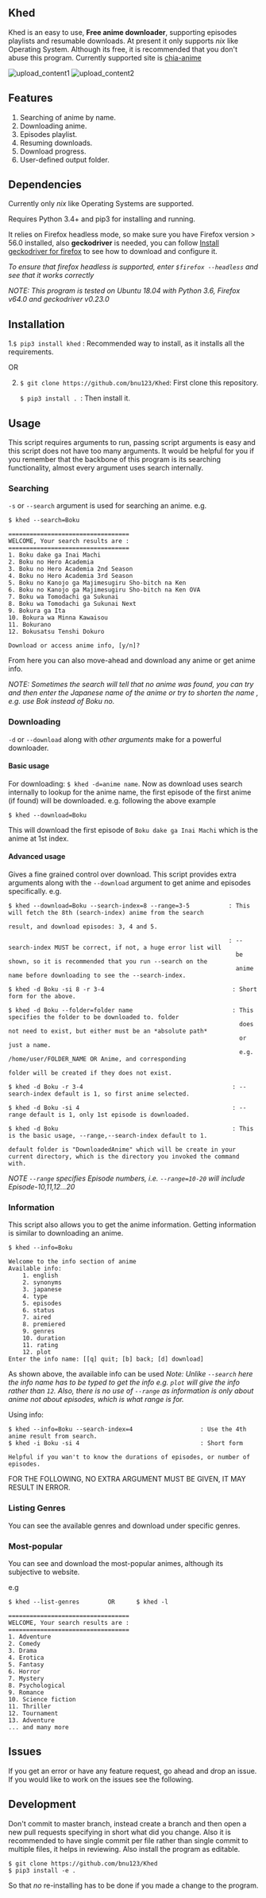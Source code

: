 Khed
---
Khed is an easy to use, **Free anime downloader**, supporting episodes playlists and resumable downloads. At present it only supports *nix* like Operating System. Although its free, it is recommended that you don't abuse this program. 
Currently supported site is [chia-anime](http://ww2.chia-anime.tv/) 

![upload_content1](https://user-images.githubusercontent.com/45007276/52194145-a4f1b000-2878-11e9-9fe1-59a3595e46a3.png) 
![upload_content2](https://user-images.githubusercontent.com/45007276/52194160-b5a22600-2878-11e9-904d-959da9d5e2fe.png)

## Features

1. Searching of anime by name.
2. Downloading anime.
3. Episodes playlist.
4. Resuming downloads.
5. Download progress.
6. User-defined output folder.

## Dependencies

Currently only *nix* like Operating Systems are supported.

Requires Python 3.4+ and pip3 for installing and running.

It relies on Firefox headless mode, so make sure you have Firefox version > 56.0 installed, also **geckodriver** is needed, you can follow [Install geckodriver for firefox](https://askubuntu.com/questions/870530/how-to-install-geckodriver-in-ubuntu) to see how to download and configure it.

*To ensure that firefox headless is supported, enter `$firefox --headless` and see that it works correctly*

*NOTE: This program is tested on Ubuntu 18.04 with Python 3.6, Firefox v64.0 and geckodriver v0.23.0*

## Installation

1.`$ pip3 install khed` : Recommended way to install, as it installs all the requirements.

 OR 
 
2. `$ git clone https://github.com/bnu123/Khed`: First clone this repository.

   `$ pip3 install . `: Then install it.

## Usage

This script requires arguments to run, passing script arguments is easy and this script does not have too many arguments.
It would be helpful for you if you remember that the backbone of this program is its searching functionality, almost every argument uses search internally.

### Searching 

`-s` or `--search` argument is used for searching an anime.
e.g.
```
$ khed --search=Boku
                          
==================================
WELCOME, Your search results are : 
==================================
1. Boku dake ga Inai Machi
2. Boku no Hero Academia
3. Boku no Hero Academia 2nd Season
4. Boku no Hero Academia 3rd Season
5. Boku no Kanojo ga Majimesugiru Sho-bitch na Ken
6. Boku no Kanojo ga Majimesugiru Sho-bitch na Ken OVA
7. Boku wa Tomodachi ga Sukunai
8. Boku wa Tomodachi ga Sukunai Next
9. Bokura ga Ita
10. Bokura wa Minna Kawaisou
11. Bokurano
12. Bokusatsu Tenshi Dokuro

Download or access anime info, [y/n]? 
```
From here you can also move-ahead and download any anime or get anime info.

*NOTE: Sometimes the search will tell that no anime was found, you can try and then enter the Japanese name of the anime or try to shorten the name , e.g. use Bok instead of Boku no.*

### Downloading

`-d` or `--download` along with *other arguments* make for a powerful downloader.

#### Basic usage 
For downloading:  `$ khed -d=anime name`. Now as download uses search internally to lookup for the anime name, the first episode of the first anime (if found) will be downloaded.
e.g. following the above example
```
$ khed --download=Boku
```
This will download the first episode of `Boku dake ga Inai Machi` which is the anime at 1st index.

#### Advanced usage
Gives a fine grained control over download. This script provides extra arguments along with the `--download` argument to get anime and episodes specifically.
e.g.
```
$ khed --download=Boku --search-index=8 --range=3-5           : This will fetch the 8th (search-index) anime from the search
                                                                result, and download episodes: 3, 4 and 5.
                                                               
                                                              : --search-index MUST be correct, if not, a huge error list will
                                                                be shown, so it is recommended that you run --search on the 
                                                                anime name before downloading to see the --search-index.
                                                                
$ khed -d Boku -si 8 -r 3-4                                    : Short form for the above.

$ khed -d Boku --folder=folder name                            : This specifies the folder to be downloaded to. folder 
                                                                 does not need to exist, but either must be an *absolute path*
                                                                 or just a name.
                                                                 e.g. /home/user/FOLDER_NAME OR Anime, and corresponding 
                                                                 folder will be created if they does not exist.
                                                        
$ khed -d Boku -r 3-4                                          : --search-index default is 1, so first anime selected.

$ khed -d Boku -si 4                                           : --range default is 1, only 1st episode is downloaded.

$ khed -d Boku                                                 : This is the basic usage, --range,--search-index default to 1.

default folder is "DownloadedAnime" which will be create in your current directory, which is the directory you invoked the command with.

```
*NOTE `--range` specifies Episode numbers, i.e. `--range=10-20` will include Episode-10,11,12...20*

### Information

This script also allows you to get the anime information. Getting information is similar to downloading an anime.

```
$ khed --info=Boku

Welcome to the info section of anime
Available info:
	1. english
	2. synonyms
	3. japanese
	4. type
	5. episodes
	6. status
	7. aired
	8. premiered
	9. genres
	10. duration
	11. rating
	12. plot
Enter the info name: [[q] quit; [b] back; [d] download]
```
As shown above, the available info can be used
*Note: Unlike `--search` here the info name has to be typed to get the info e.g. `plot` will give the info rather than `12`.
Also, there is no use of `--range` as information is only about anime not about episodes, which is what range is for.*

Using info:
```
$ khed --info=Boku --search-index=4                   : Use the 4th anime result from search.
$ khed -i Boku -si 4                                  : Short form

Helpful if you wan't to know the durations of episodes, or number of episodes.
```

FOR THE FOLLOWING, NO EXTRA ARGUMENT MUST BE GIVEN, IT MAY RESULT IN ERROR.

### Listing Genres
You can see the available genres and download under specific genres.

### Most-popular
You can see and download the most-popular animes, although its subjective to website.

e.g

```
$ khed --list-genres        OR      $ khed -l

==================================
WELCOME, Your search results are : 
==================================
1. Adventure
2. Comedy
3. Drama
4. Erotica
5. Fantasy
6. Horror
7. Mystery
8. Psychological
9. Romance
10. Science fiction
11. Thriller
12. Tournament
13. Adventure
... and many more
```

## Issues

If you get an error or have any feature request, go ahead and drop an issue. If you would like to work on the issues see the following.

## Development

Don't commit to master branch, instead create a branch and then open a new pull requests specifying in short what did you change. Also it is recommended to have single commit per file rather than single commit to multiple files, it helps in reviewing.
Also install the program as editable.
```
$ git clone https://github.com/bnu123/Khed
$ pip3 install -e .
```
So that *no* re-installing has to be done if you made a change to the program.





